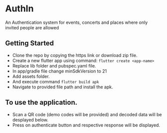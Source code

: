 # AuthIn

An Authentication system for events, concerts and places where only invited people are allowed

## Getting Started

* Clone the repo by copying the https link or download zip file.
* Create a new flutter app using command: `flutter create <app-name>`
* Replace lib folder and pubspec.yaml file.
* In app/gradle file change minSdkVersion to 21
* Add assets folder.
* And execute command `flutter build apk`
* Navigate to provided file path and install the apk.

## To use the application.
* Scan a QR code (demo codes will be provided) and decoded data will be desplayed below.
* Press on authenticate button and respective response will be displayed.

